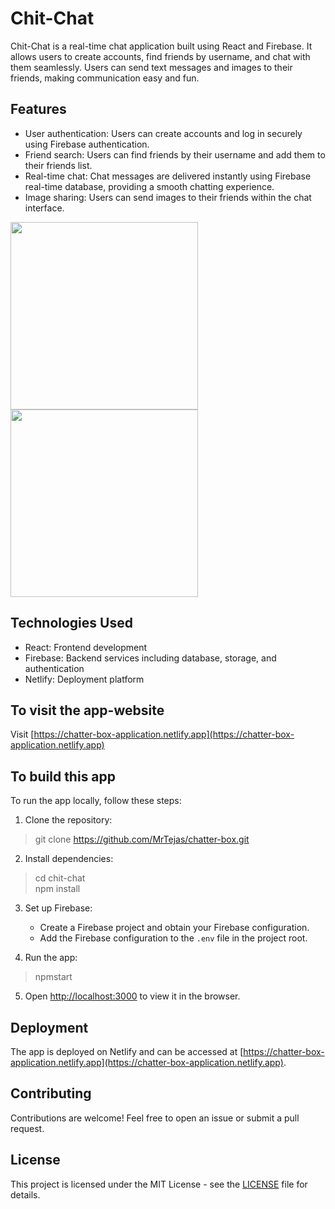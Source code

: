 # Chit-Chat

Chit-Chat is a real-time chat application built using React and Firebase. It allows users to create accounts, find friends by username, and chat with them seamlessly. Users can send text messages and images to their friends, making communication easy and fun.

## Features

- User authentication: Users can create accounts and log in securely using Firebase authentication.
- Friend search: Users can find friends by their username and add them to their friends list.
- Real-time chat: Chat messages are delivered instantly using Firebase real-time database, providing a smooth chatting experience.
- Image sharing: Users can send images to their friends within the chat interface.


<image src="https://github.com/MrTejas/chatter-box/assets/72248519/1e6d5b14-fd0e-4a75-bc85-d7d213cb0a4f" width="300">
<image src="https://github.com/MrTejas/chatter-box/assets/72248519/dc189de4-318d-4623-9a0b-1df920f9dd3f" width="300">
   

## Technologies Used

- React: Frontend development
- Firebase: Backend services including database, storage, and authentication
- Netlify: Deployment platform



## To visit the app-website
Visit [https://chatter-box-application.netlify.app](https://chatter-box-application.netlify.app)


## To build this app

To run the app locally, follow these steps:

1. Clone the repository:

> git clone https://github.com/MrTejas/chatter-box.git

2. Install dependencies:
> cd chit-chat \
> npm install

3. Set up Firebase:

   - Create a Firebase project and obtain your Firebase configuration.
   - Add the Firebase configuration to the `.env` file in the project root.

4. Run the app:

> npmstart
5. Open [http://localhost:3000](http://localhost:3000) to view it in the browser.

## Deployment

The app is deployed on Netlify and can be accessed at [https://chatter-box-application.netlify.app](https://chatter-box-application.netlify.app).

## Contributing

Contributions are welcome! Feel free to open an issue or submit a pull request.

## License

This project is licensed under the MIT License - see the [LICENSE](LICENSE) file for details.
